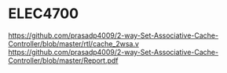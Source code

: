 # ELEC4700

https://github.com/prasadp4009/2-way-Set-Associative-Cache-Controller/blob/master/rtl/cache_2wsa.v
https://github.com/prasadp4009/2-way-Set-Associative-Cache-Controller/blob/master/Report.pdf
